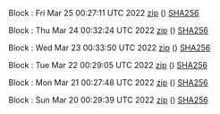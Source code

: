 Block [](https://testnet-insight.dashevo.org/insight/block/): Fri Mar 25 00:27:11 UTC 2022 [zip](https://dash-bootstrap.ams3.digitaloceanspaces.com/testnet/2022-03-25/bootstrap.dat.zip) () [SHA256](https://dash-bootstrap.ams3.digitaloceanspaces.com/testnet/2022-03-25/sha256.txt)

Block [](https://testnet-insight.dashevo.org/insight/block/): Thu Mar 24 00:32:24 UTC 2022 [zip](https://dash-bootstrap.ams3.digitaloceanspaces.com/testnet/2022-03-24/bootstrap.dat.zip) () [SHA256](https://dash-bootstrap.ams3.digitaloceanspaces.com/testnet/2022-03-24/sha256.txt)

Block [](https://testnet-insight.dashevo.org/insight/block/): Wed Mar 23 00:33:50 UTC 2022 [zip](https://dash-bootstrap.ams3.digitaloceanspaces.com/testnet/2022-03-23/bootstrap.dat.zip) () [SHA256](https://dash-bootstrap.ams3.digitaloceanspaces.com/testnet/2022-03-23/sha256.txt)

Block [](https://testnet-insight.dashevo.org/insight/block/): Tue Mar 22 00:29:05 UTC 2022 [zip](https://dash-bootstrap.ams3.digitaloceanspaces.com/testnet/2022-03-22/bootstrap.dat.zip) () [SHA256](https://dash-bootstrap.ams3.digitaloceanspaces.com/testnet/2022-03-22/sha256.txt)

Block [](https://testnet-insight.dashevo.org/insight/block/): Mon Mar 21 00:27:48 UTC 2022 [zip](https://dash-bootstrap.ams3.digitaloceanspaces.com/testnet/2022-03-21/bootstrap.dat.zip) () [SHA256](https://dash-bootstrap.ams3.digitaloceanspaces.com/testnet/2022-03-21/sha256.txt)

Block [](https://testnet-insight.dashevo.org/insight/block/): Sun Mar 20 00:29:39 UTC 2022 [zip](https://dash-bootstrap.ams3.digitaloceanspaces.com/testnet/2022-03-20/bootstrap.dat.zip) () [SHA256](https://dash-bootstrap.ams3.digitaloceanspaces.com/testnet/2022-03-20/sha256.txt)
